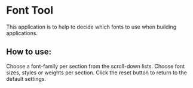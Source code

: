 # Font Tool

This application is to help to decide which fonts to use when building applications.

## How to use:

Choose a font-family per section from the scroll-down lists.
Choose font sizes, styles or weights per section.
Click the reset button to return to the default settings.

